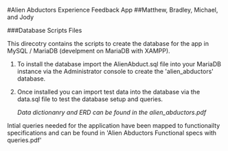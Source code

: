 #Alien Abductors Experience Feedback App
##Matthew, Bradley, Michael, and Jody

###Database Scripts Files 

This direcotry contains the scripts to create the database for the app in MySQL / MariaDB (develpment on MariaDB with XAMPP).

1. To install the database import the AlienAbduct.sql file into your MariaDB instance via the Administrator console to create the 'alien_abductors' database.
2. Once installed you can import test data into the database via the data.sql file to test the database setup and queries.

   *Data dictionanry and ERD can be found in the alien_abductors.pdf*
   


Intial queries needed for the application have been mapped to functionailty specifications and can be found in 'Alien Abductors Functional specs with queries.pdf' 


